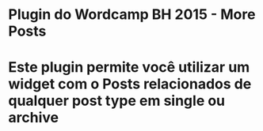 <h1> Plugin do Wordcamp BH 2015 - More Posts <h1>
Este plugin permite você utilizar um widget com o Posts relacionados de qualquer post type em single ou archive